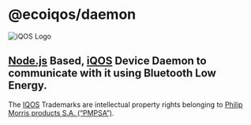 # @ecoiqos/daemon
![iQOS Logo](https://d2esxfdt32vo54.cloudfront.net/design/themes/royal/media/images/icons/favicon-96x96.png)

[Node.js](https://nodejs.org) Based, [iQOS](https://iqos.com) Device Daemon to communicate with it using Bluetooth Low Energy.
---
The [IQOS](https://iqos.com) Trademarks are intellectual property rights belonging to [Philip Morris
products S.A. (“PMPSA”)](https://pmi.com).
